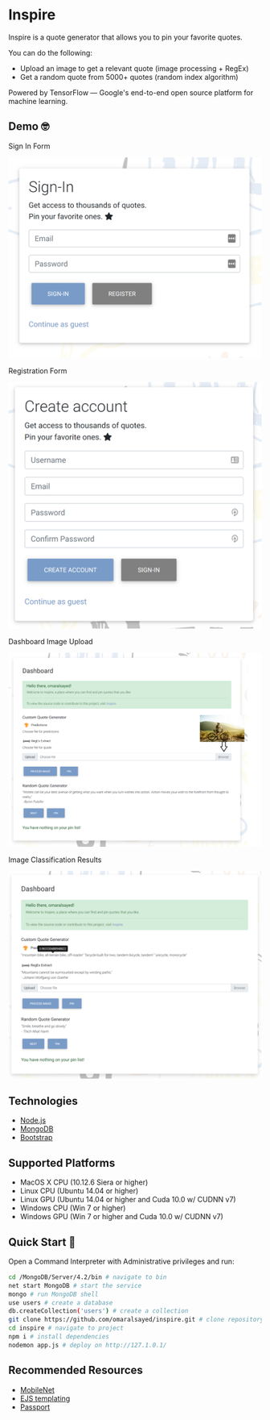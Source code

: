 # Inspire

Inspire is a quote generator that allows you to pin your favorite quotes.

You can do the following:

+ Upload an image to get a relevant quote (image processing + RegEx)
+ Get a random quote from 5000+ quotes (random index algorithm)

Powered by TensorFlow — Google's end-to-end open source platform for machine learning.

## Demo 🤓

Sign In Form

![Sign In](media/signin.png)

Registration Form

![Registration](media/register.png)

Dashboard Image Upload

![Pre](media/default.png)

Image Classification Results

![Post](media/probability.png)

## Technologies

+ [Node.js](https://nodejs.org/en/)
+ [MongoDB](https://www.mongodb.com/)
+ [Bootstrap](https://getbootstrap.com/)

## Supported Platforms 

+ MacOS X CPU (10.12.6 Siera or higher)
+ Linux CPU (Ubuntu 14.04 or higher)
+ Linux GPU (Ubuntu 14.04 or higher and Cuda 10.0 w/ CUDNN v7)
+ Windows CPU (Win 7 or higher)
+ Windows GPU (Win 7 or higher and Cuda 10.0 w/ CUDNN v7)

## Quick Start 🚀

Open a Command Interpreter with Administrative privileges and run:

```sh
cd /MongoDB/Server/4.2/bin # navigate to bin
net start MongoDB # start the service 
mongo # run MongoDB shell
use users # create a database
db.createCollection('users') # create a collection
git clone https://github.com/omaralsayed/inspire.git # clone repository
cd inspire # navigate to project
npm i # install dependencies
nodemon app.js # deploy on http://127.1.0.1/
```

## Recommended Resources

+ [MobileNet](https://github.com/tensorflow/tfjs-models/tree/master/mobilenet)
+ [EJS templating](https://ejs.co/)
+ [Passport](http://www.passportjs.org/docs/)